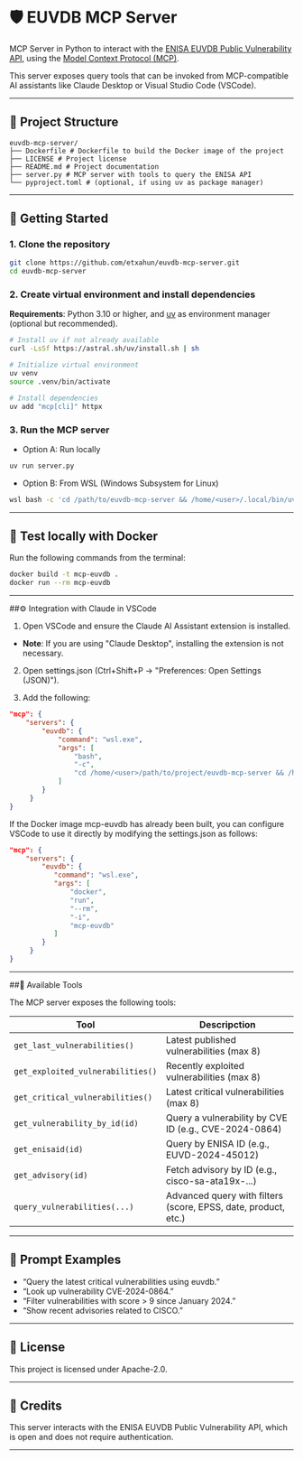 # 🛡️ EUVDB MCP Server

MCP Server in Python to interact with the [ENISA EUVDB Public Vulnerability API](https://euvd.enisa.europa.eu/), using the [Model Context Protocol (MCP)](https://modelcontextprotocol.io/).

This server exposes query tools that can be invoked from MCP-compatible AI assistants like Claude Desktop or Visual Studio Code (VSCode).

---

## 📁 Project Structure

```
euvdb-mcp-server/
├── Dockerfile # Dockerfile to build the Docker image of the project
├── LICENSE # Project license
├── README.md # Project documentation
├── server.py # MCP server with tools to query the ENISA API
└── pyproject.toml # (optional, if using uv as package manager)
```

---

## 🚀 Getting Started

### 1. Clone the repository

```bash
git clone https://github.com/etxahun/euvdb-mcp-server.git
cd euvdb-mcp-server
```

### 2. Create virtual environment and install dependencies
**Requirements**: Python 3.10 or higher, and [uv](https://github.com/astral-sh/uv) as environment manager (optional but recommended).

```bash
# Install uv if not already available
curl -LsSf https://astral.sh/uv/install.sh | sh

# Initialize virtual environment
uv venv
source .venv/bin/activate

# Install dependencies
uv add "mcp[cli]" httpx
```

### 3. Run the MCP server
* Option A: Run locally
```bash
uv run server.py
````

* Option B: From WSL (Windows Subsystem for Linux)
```bash
wsl bash -c 'cd /path/to/euvdb-mcp-server && /home/<user>/.local/bin/uv run server.py'
```

---

## 🧪 Test locally with Docker

Run the following commands from the terminal:

```bash
docker build -t mcp-euvdb .
docker run --rm mcp-euvdb
```

---

##⚙️ Integration with Claude in VSCode

1. Open VSCode and ensure the Claude AI Assistant extension is installed.

* **Note**: If you are using "Claude Desktop", installing the extension is not necessary.

2. Open settings.json (Ctrl+Shift+P → "Preferences: Open Settings (JSON)").

3. Add the following:

```json
"mcp": {
    "servers": {
        "euvdb": {
            "command": "wsl.exe",
            "args": [
                "bash",
                "-c",
                "cd /home/<user>/path/to/project/euvdb-mcp-server && /home/<user>/.local/bin/uv run server.py"
            ]
        }
     }
}
```

If the Docker image mcp-euvdb has already been built, you can configure VSCode to use it directly by modifying the settings.json as follows:

```json
"mcp": {
    "servers": {
        "euvdb": {
           "command": "wsl.exe",
           "args": [
               "docker",
               "run",
               "--rm",
               "-i",
               "mcp-euvdb"
           ]
        }
     }
}
```

---

##🧪 Available Tools

The MCP server exposes the following tools:

| Tool                             | Descripction                                                                 |
|----------------------------------|-----------------------------------------------------------------------------|
| `get_last_vulnerabilities()`     | Latest published vulnerabilities (max 8)                                 
| `get_exploited_vulnerabilities()`| Recently exploited vulnerabilities (max 8)                          |
| `get_critical_vulnerabilities()` | Latest critical vulnerabilities (max 8)                            |
| `get_vulnerability_by_id(id)`    | Query a vulnerability by CVE ID (e.g., CVE-2024-0864)              |
| `get_enisaid(id)`                | Query by ENISA ID (e.g., EUVD-2024-45012)                              |
| `get_advisory(id)`               | Fetch advisory by ID (e.g., cisco-sa-ata19x-...)                     |
| `query_vulnerabilities(...)`     | Advanced query with filters (score, EPSS, date, product, etc.)     |

---

## 💬 Prompt Examples

* “Query the latest critical vulnerabilities using euvdb.”
* “Look up vulnerability CVE-2024-0864.”
* “Filter vulnerabilities with score > 9 since January 2024.”
* “Show recent advisories related to CISCO.”

---

## 📄 License

This project is licensed under Apache-2.0.

--- 

## 🤝 Credits

This server interacts with the ENISA EUVDB Public Vulnerability API, which is open and does not require authentication.

---
